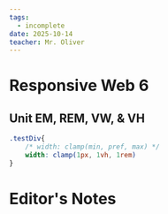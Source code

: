 ```yaml
---
tags:
  - incomplete
date: 2025-10-14
teacher: Mr. Oliver
---
```

# Responsive Web 6
## Unit EM, REM, VW, & VH
```css
.testDiv{
	/* width: clamp(min, pref, max) */
	width: clamp(1px, 1vh, 1rem)
}
```

# Editor's Notes
